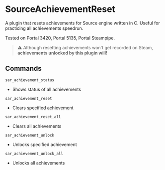 # SourceAchievementReset

A plugin that resets achievements for Source engine written in C. Useful for practicing all achievements speedrun.

Tested on Portal 3420, Portal 5135, Portal Steampipe.

> :warning: Although resetting achievements won't get recorded on Steam, **achievements unlocked by this plugin will!** 

## Commands
`sar_achievement_status`
  - Shows status of all achievements

`sar_achievement_reset`
  - Clears specified achievement

`sar_achievement_reset_all`
  - Clears all achievements

`sar_achievement_unlock`
  - Unlocks specified achievement

`sar_achievement_unlock_all`
  - Unlocks all achievements

